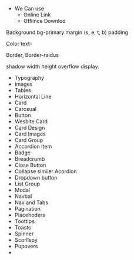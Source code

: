 - We Can use 
    - Online Link 
    - Offlince Downlod 

Background 
    bg-primary
    margin (s, e, t, b)
    padding 

Color 
    text-

Border, Border-raidus

shadow width height overflow display. 
    
- Typography 
- images 
- Tables 
- Horizontal Line
- Card 
- Carosual 
- Button 
- Wesbite Card 
- Card Design 
- Card Images 
- Card Group 
- Accordion Item 
- Badge 
- Breadcrumb 
- Close Button 
- Collapse similer Acordion 
- Dropdown button 
- List Group 
- Modal 
- Navbal 
- Nav and Tabs 
- Pagination 
- Placehoders 
- Toottips 
- Toasts 
- Spinner
- Scorllspy 
- Pupovers 
- 
